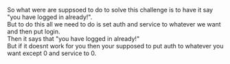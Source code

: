 So what were are suppsoed to do to solve this challenge is to have it say "you have logged in already!". <br>
But to do this all we need to do is set auth and service to whatever we want and then put login. <br>
Then it says that "you have logged in already!" <br>
But if it doesnt work for you then your supposed to put auth to whatever you want except 0 and service to 0. <br>
